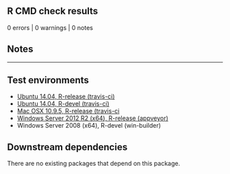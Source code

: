 ## R CMD check results

0 errors | 0 warnings | 0 notes

## Notes

----

## Test environments

* [Ubuntu 14.04, R-release (travis-ci)](https://travis-ci.org/prioritizr/optimalppp/builds)
* [Ubuntu 14.04, R-devel (travis-ci)](https://travis-ci.org/prioritizr/optimalppp/builds)
* [Mac OSX 10.9.5, R-release (travis-ci](https://travis-ci.org/prioritizr/optimalppp/builds)
* [Windows Server 2012 R2 (x64), R-release (appveyor)](https://ci.appveyor.com/project/jeffreyhanson/optimalppp)
* Windows Server 2008 (x64), R-devel (win-builder)


## Downstream dependencies

There are no existing packages that depend on this package.
